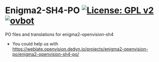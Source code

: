 Enigma2-SH4-PO [![License: GPL v2](https://img.shields.io/badge/License-GPL%20v2-blue.svg)](https://www.gnu.org/licenses/old-licenses/gpl-2.0.en.html) [![ovbot](https://github.com/OpenVisionE2/enigma2-openvision-sh4-po/actions/workflows/ovbot.yml/badge.svg)](https://github.com/OpenVisionE2/enigma2-openvision-sh4-po/actions/workflows/ovbot.yml)
==============
PO files and translations for enigma2-openvision-sh4

* You could help us with https://weblate.openvision.dedyn.io/projects/enigma2-openvision-po/enigma2-openvision-sh4-po/
